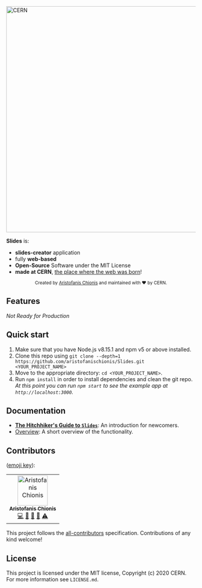 <img src="https://cds.cern.ch/images/CERN-PHOTO-201802-030-10/file?size=medium" alt="CERN" align="center" width="600" />

**Slides** is:
 * **slides-creator** application
 * fully **web-based**
 * **Open-Source** Software under the MIT License
 * **made at CERN**, [the place where the web was born](https://home.cern/science/computing/birth-web)!

<div align="center">
  <sub>Created by <a href="https://twitter.com/aristofanischionis">Aristofanis Chionis</a> and maintained with ❤️ by CERN.</sub>
</div>

## Features

_Not Ready for Production_

## Quick start

1.  Make sure that you have Node.js v8.15.1 and npm v5 or above installed.
2.  Clone this repo using `git clone --depth=1 https://github.com/aristofanischionis/Slides.git <YOUR_PROJECT_NAME>`
3.  Move to the appropriate directory: `cd <YOUR_PROJECT_NAME>`.<br />
4.  Run `npm install` in order to install dependencies and clean the git repo.<br />
    _At this point you can run `npm start` to see the example app at `http://localhost:3000`._

## Documentation

- [**The Hitchhiker's Guide to `Slides`**](docs/general/introduction.md): An introduction for newcomers.
- [Overview](docs/general): A short overview of the functionality.

## Contributors

([emoji key](https://allcontributors.org/docs/en/emoji-key)):

<!-- ALL-CONTRIBUTORS-LIST:START -->
<!-- prettier-ignore -->
<table><tr><td align="center"><a href="https://aristofanischionis.github.io/"><img src="https://avatars.githubusercontent.com/aristofanischionis" width="80px;" alt="Aristofanis Chionis"/><br /><sub><b>Aristofanis Chionis</b></sub></a><br /><a href="https://github.com/aristofanischionis/slides/commits?author=aristofanischionis" title="Code">💻</a> <a href="https://github.com/aristofanischionis/slides/commits?author=aristofanischionis" title="Documentation">📖</a> <a href="#ideas-aristofanischionis" title="Ideas, Planning, & Feedback">🤔</a> <a href="#review-aristofanischionis" title="Reviewed Pull Requests">👀</a> <a href="https://github.com/aristofanischionis/slides/commits?author=aristofanischionis" title="Tests">⚠️</a></td></tr></table>

<!-- ALL-CONTRIBUTORS-LIST:END -->

This project follows the [all-contributors](https://github.com/all-contributors/all-contributors) specification. Contributions of any kind welcome!


## License

This project is licensed under the MIT license, Copyright (c) 2020 CERN. For more information see `LICENSE.md`.